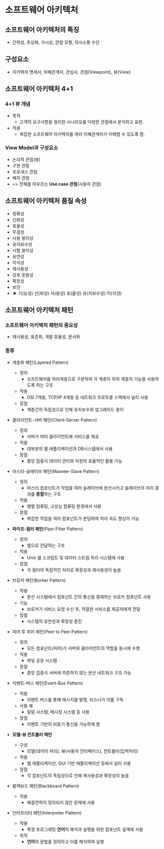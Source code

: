 # 소프트웨어 아키텍처
## 소프트웨어 아키텍처의 특징
- 간락성, 추상화, 가시성, 관점 모형, 의사소통 수단
## 구성요소
- 아키텍처 명세서, 아해관계자, 관심사, 관점(Viewpoint), 뷰(View)
## 소프트웨어 아키텍처 4+1
### 4+1 뷰 개념
- 목적
  - 고객의 요구사항을 정리한 시나리오를 다양한 관점에서 분석하고 표현.
- 적용
  - 복잡한 소프트웨어 아키텍처를 여러 이해관계자가 이해할 수 있도록 함. 

### View Model과 구성요소
- 논리적 관점(뷰)
- 구현 관점
- 프로세스 관점
- 배치 관점
- => 전체를 아우르는 **Use case 관점**(사용자 관점)

## 소프트웨어 아키텍처 품질 속성
- 정확성
- 신뢰성
- 효율성
- 무결성
- 사용 용이성
- 유지보수성
- 시험 용이성
- 유연성
- 이식성
- 재사용성
- 상호 운용성
- 확장성
- 보안
- ★ 기(능성) 신(뢰성) 사(용성) 효(율성) 유(지보수성) 이(식성) 

## 소프트웨어 아키텍처 패턴
### 소프트웨어 아키텍처 패턴의 중요성
- 재사용성, 표준화, 개발 효율성, 문서화

### 종류
- 계층화 패턴(Layered Pattern)
  - 정의
    - 소프트웨어를 여러계층으로 구분하여 각 계층이 하위 계층의 기능을 사용하도록 하는 구조
  - 적용
    - OSI 7계층, TCP/IP 4계층 등 네트워크 프로토콜 스택에서 널리 사용
  - 장점
    - 계층간의 독립성으로 인해 유지보수와 업그레이드 용이
    
- 클라이언트-서버 패턴(Client-Server Pattern)
  - 정의
    - 서버가 여러 클라이언트에 서비스를 제공
  - 적용
    - 대부분의 웹 애플리케이션과 DB시스템에서 사용 
  - 장점     
    - 중앙 집중식 데이터 관리와 자원의 효율적인 활용 가능  

- 마스터-슬레이브 패턴(Maseter-Slave Pattern)
  - 정의
    - 마스터 컴포넌트가 작업을 여러 슬레이브에 분산시키고 슬레이브의 처리 결과를 **종합**하는 구조 
  - 적용
    - 병렬 컴퓨팅, 고성능 컴퓨팅 환경에서 사용 
  - 장점  
    - 복잡한 작업을 여러 컴포넌트가 분담하여 처리 속도 향상이 가능 

- **파이프-필터 패턴**(Pipe-Filter Pattern)
  - 정의
    - 옆으로 전달하는 구조 
  - 적용
    - Unix 쉘 스크립트 및 데이터 스트림 처리 시스템에 사용 
  - 장점 
    - 각 필터의 독립적인 처리로 확장성과 재사용성이 높음 

- 브로커 패턴(Borker Pattern)
  - 적용
    - 분산 시스템에서 컴포넌트 간의 통신을 중재하는 브로커 컴포넌트 사용
  - 기능
    - 브로커가 서비스 요청 수신 후, 적절한 서비스를 제공자에게 전달
  - 장점 
    - 시스템의 유연성과 확장성 증진

- 피어 투 피어 패턴(Peer to Peer Pattern)
  - 정의
    - 모든 컴포넌트(피어)가 서버와 클라이언트의 역할을 동시에 수행 
  - 적용
    - 파일 공유 시스템 
  - 장점
    - 중앙 집중식 서버에 의존하지 않는 분산 네트워크 구조 가능

- 이벤트-버스 패턴(Event-Bus Pattern)
  - 적용
    - 이벤트 버스를 통해 메시지를 발행, 리스너가 이를 구독
  - 사용 예
    - 알림 시스템, 메시징 시스템 등 사용
  - 장점
    - 이벤트 기반의 비동기 통신을 가능하게 함

- **모델-뷰 컨트롤러 패턴**
  - 구성
    - 모델(데이터 처리), 뷰(사용자 인터페이스), 컨트롤러(입력처리)
  - 적용
    - 웹 애플리케이션, GUI 기반 애플리케이션 등에서 널리 사용
  - 장점
    - 각 컴포넌트의 독립성으로 인해 재사용성과 확장성이 높음

- 블랙보드 패턴(Blackboard Pattern)
  - 적용
    - 해결전략이 정의되지 않은 문제에 사용

- 인터프리터 패턴(Interpreter Pattern)
  - 적용
    - 특정 프로그래밍 **언어**의 해석과 실행을 위한 컴포넌트 설계에 사용
  - 목적
    - **언어**의 문법을 정의하고 이를 해석하여 실행    
 